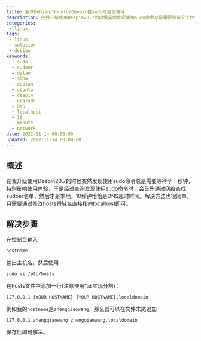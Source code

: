 ```yaml
---
title: 解决Debian/Ubuntu/Deepin在sudo时变慢等待
description: 在我升级使用Deepin20.7的时候突然发现使用sudo命令总是需要等待个十秒钟，特别影响使用体验，于是经过查询发现使用sudo命令时，会首先通过网络查找sudoer名单，然后才是本地。10秒钟恰恰是DNS超时时间。解决方法也很简单，只需要通过修改hosts将域名直接指向localhost即可
categories:
 - linux
tags:
 - linux
 - solution
 - debian
keywords:
  - sudo
  - sudoer
  - delay
  - slow
  - debian
  - ubuntu
  - deepin
  - upgrade
  - DNS
  - localhost
  - 10
  - minute
  - network
date: 2022-11-14 00:00:00
updated: 2022-11-14 00:00:00
---
```


## 概述

在我升级使用Deepin20.7的时候突然发现使用sudo命令总是需要等待个十秒钟，特别影响使用体验，于是经过查询发现使用sudo命令时，会首先通过网络查找sudoer名单，然后才是本地。10秒钟恰恰是DNS超时时间。解决方法也很简单，只需要通过修改hosts将域名直接指向localhost即可。

## 解决步骤

在控制台输入

```shell
hostname
```

输出主机名。然后使用

```shell
sudo vi /etc/hosts
```

在hosts文件中添加一行(注意使用`Tab`实现分割)：

```text
127.0.0.1 {YOUR HOSTNAME} {YOUR HOSTNAME}.localdomain
```

例如我的`hostname`是`zhengqiaowang`，那么就可以在文件末尾追加

```text
127.0.0.1 zhengqiaowang zhengqiaowang.localdomain
```

保存后即可解决。
